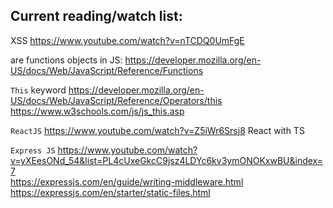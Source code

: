## Current reading/watch list:

XSS
https://www.youtube.com/watch?v=nTCDQ0UmFgE

are functions objects in JS:
https://developer.mozilla.org/en-US/docs/Web/JavaScript/Reference/Functions

`This` keyword
https://developer.mozilla.org/en-US/docs/Web/JavaScript/Reference/Operators/this
https://www.w3schools.com/js/js_this.asp

`ReactJS`
https://www.youtube.com/watch?v=Z5iWr6Srsj8 React with TS

`Express JS`
https://www.youtube.com/watch?v=yXEesONd_54&list=PL4cUxeGkcC9jsz4LDYc6kv3ymONOKxwBU&index=7 \
https://expressjs.com/en/guide/writing-middleware.html \
https://expressjs.com/en/starter/static-files.html